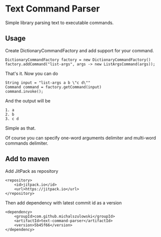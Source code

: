 # Text Command Parser
Simple library parsing text to executable commands. 


## Usage

Create DictionaryCommandFactory and add support for your command.

```
DictionaryCommandFactory factory = new DictionaryCommandFactory()
factory.addCommand("list-args", args -> new ListArgsCommand(args));
```

That's it. Now you can do

```
String input = "list-args a b \"c d\""  
Command command = factory.getCommand(input)  
command.invoke();
```

And the output will be

```
1. a  
2. b  
3. c d
```

Simple as that.

Of course you can specify one-word arguments delimiter and multi-word commands delimiter.

## Add to maven

Add JitPack as repository

```
<repository>
	<id>jitpack.io</id>
	<url>https://jitpack.io</url>
</repository>
```

Then add dependency with latest commit id as a version

```
<dependency>
	<groupId>com.github.michalszulowski</groupId>
	<artifactId>text-command-parser</artifactId>
	<version>5b45f66</version>
</dependency>
```